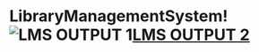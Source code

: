 # LibraryManagementSystem!![LMS OUTPUT 1](https://user-images.githubusercontent.com/37238390/216816718-68e9f3ac-6194-4ed1-ab0f-4a146eb1ccaf.png)[LMS OUTPUT 2](https://user-images.githubusercontent.com/37238390/216816716-59c6a9a2-36bc-4bcc-b061-fd6f26d384d0.png)

